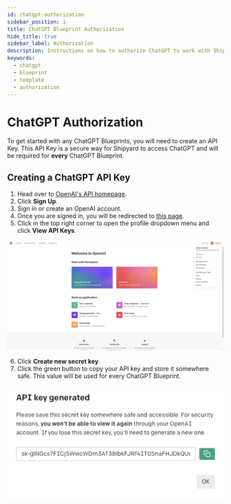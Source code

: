 ```yaml
---
id: chatgpt-authorization
sidebar_position: 1
title: ChatGPT Blueprint Authorization
hide_title: true
sidebar_label: Authorization
description: Instructions on how to authorize ChatGPT to work with Shipyard's low-code ChatGPT templates.
keywords:
  - chatgpt
  - blueprint
  - template
  - authorization
---
```


# ChatGPT Authorization

To get started with any ChatGPT Blueprints, you will need to create an API Key. This API Key is a secure way for Shipyard to access ChatGPT and will be required for **every** ChatGPT Blueprint.

## Creating a ChatGPT API Key

1. Head over to [OpenAI's API homepage](https://openai.com/blog/openai-api).
2. Click **Sign Up**.
3. Sign in or create an OpenAI account. 
4. Once you are signed in, you will be redirected to [this page](https://platform.openai.com/overview).
5. Click in the top right corner to open the profile dropdown menu and click **View API Keys**.
   
![](../../.gitbook/assets/shipyard_2023_03_03_13_41_06.png)

6. Click **Create new secret key**. 
7. Click the green button to copy your API key and store it somewhere safe. This value will be used for every ChatGPT Blueprint.

![](../../.gitbook/assets/shipyard_2023_03_03_13_42_51.png)

